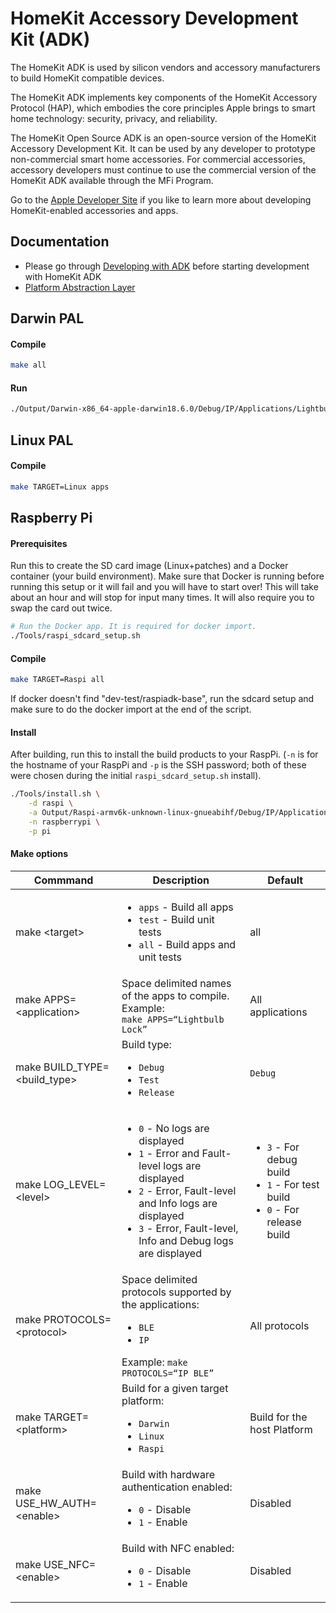 # HomeKit Accessory Development Kit (ADK)

The HomeKit ADK is used by silicon vendors and accessory manufacturers to build HomeKit compatible devices.

The HomeKit ADK implements key components of the HomeKit Accessory Protocol (HAP), which embodies the core principles Apple brings to smart home technology: security, privacy, and reliability.

The HomeKit Open Source ADK is an open-source version of the HomeKit Accessory Development Kit. It can be used by any developer to prototype non-commercial smart home accessories. For commercial accessories, accessory developers must continue to use the commercial version of the HomeKit ADK available through the MFi Program.

Go to the [Apple Developer Site](https://developer.apple.com/homekit/) if you like to learn more about developing HomeKit-enabled accessories and apps.

## Documentation
* Please go through [Developing with ADK](./Documentation/developing_with_adk.md) before starting development with HomeKit ADK
* [Platform Abstraction Layer](./Documentation/PAL.md)

## Darwin PAL

#### Compile
```sh
make all
```

#### Run
```sh
./Output/Darwin-x86_64-apple-darwin18.6.0/Debug/IP/Applications/Lightbulb.OpenSSL
```

## Linux PAL

#### Compile
```sh
make TARGET=Linux apps
```

## Raspberry Pi
#### Prerequisites
Run this to create the SD card image (Linux+patches) and a Docker container (your build environment).
Make sure that Docker is running before running this setup or it will fail and you will have to start over!
This will take about an hour and will stop for input many times. It will also require you to swap the card out twice.
```sh
# Run the Docker app. It is required for docker import.
./Tools/raspi_sdcard_setup.sh
```

#### Compile
```sh
make TARGET=Raspi all
```
If docker doesn't find "dev-test/raspiadk-base", run the sdcard setup and make sure to do the docker import at the end of the script.

#### Install
After building, run this to install the build products to your RaspPi. (`-n` is for the hostname of your RaspPi and `-p`
is the SSH password; both of these were chosen during the initial `raspi_sdcard_setup.sh` install).
```sh
./Tools/install.sh \
    -d raspi \
    -a Output/Raspi-armv6k-unknown-linux-gnueabihf/Debug/IP/Applications/Lightbulb.OpenSSL \
    -n raspberrypi \
    -p pi
```

#### Make options
Commmand                         | Description                                                                                       | Default
-------------------------------- | ------------------------------------------------------------------------------------------------- | -------------
make \<target\>                  | <ul><li>`apps` - Build all apps</li></li><li>`test` - Build unit tests</li><li>`all` - Build apps and unit tests</li></ul>            | all
make APPS=\<application\>        | Space delimited names of the apps to compile. Example:<br>`make APPS=“Lightbulb Lock”`                                        | All applications
make BUILD_TYPE=\<build_type\>   | Build type: <br><ul><li>`Debug`</li><li>`Test`</li><li>`Release`</ul>                                   | `Debug`
make LOG_LEVEL=\<level\>         | <ul><li>`0` - No logs are displayed</li><li>`1`	- Error and Fault-level logs are displayed</li><li>`2` - Error, Fault-level and Info logs are displayed</li><li>`3` - Error, Fault-level, Info and Debug logs are displayed</li></ul>|<ul><li>`3` - For debug build</li><li>`1` - For test build</li><li>`0` - For release build</li></ul>
make PROTOCOLS=\<protocol\>      | Space delimited protocols supported by the applications: <br><ul><li>`BLE`</li><li>`IP`</li></ul>Example: `make PROTOCOLS=“IP BLE”`                                     | All protocols
make TARGET=\<platform\>         | Build for a given target platform:<br><ul><li>`Darwin`</li><li>`Linux`</li><li>`Raspi`</li></ul>    | Build for the host Platform
make USE_HW_AUTH=\<enable\>      | Build with hardware authentication enabled: <br><ul><li>`0` - Disable</li><li>`1` - Enable</li></ul>  | Disabled
make USE_NFC=\<enable\>          | Build with NFC enabled:<br><ul><li>`0` - Disable</li><li>`1` - Enable</li></ul>                       | Disabled
